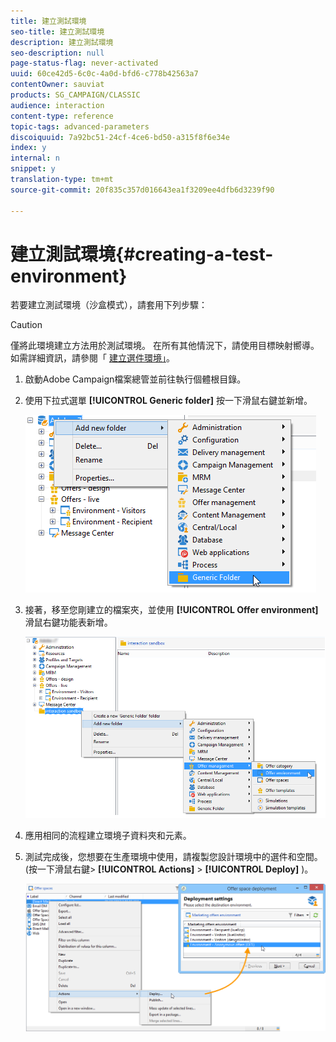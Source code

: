 ```yaml
---
title: 建立測試環境
seo-title: 建立測試環境
description: 建立測試環境
seo-description: null
page-status-flag: never-activated
uuid: 60ce42d5-6c0c-4a0d-bfd6-c778b42563a7
contentOwner: sauviat
products: SG_CAMPAIGN/CLASSIC
audience: interaction
content-type: reference
topic-tags: advanced-parameters
discoiquuid: 7a92bc51-24cf-4ce6-bd50-a315f8f6e34e
index: y
internal: n
snippet: y
translation-type: tm+mt
source-git-commit: 20f835c357d016643ea1f3209ee4dfb6d3239f90

---
```



# 建立測試環境{#creating-a-test-environment}

若要建立測試環境（沙盒模式），請套用下列步驟：

>[!CAUTION]
>
>僅將此環境建立方法用於測試環境。 在所有其他情況下，請使用目標映射嚮導。 如需詳細資訊，請參閱「 [建立選件環境」](../../interaction/using/live-design-environments.md#creating-an-offer-environment)。

1. 啟動Adobe Campaign檔案總管並前往執行個體根目錄。
1. 使用下拉式選單 **[!UICONTROL Generic folder]** 按一下滑鼠右鍵並新增。

   ![](assets/offer_env_creation_001.png)

1. 接著，移至您剛建立的檔案夾，並使用 **[!UICONTROL Offer environment]** 滑鼠右鍵功能表新增。

   ![](assets/offer_env_creation_001bis.png)

1. 應用相同的流程建立環境子資料夾和元素。
1. 測試完成後，您想要在生產環境中使用，請複製您設計環境中的選件和空間。 (按一下滑鼠右鍵> **[!UICONTROL Actions]** > **[!UICONTROL Deploy]** )。

   ![](assets/migration_interaction_5.png)


